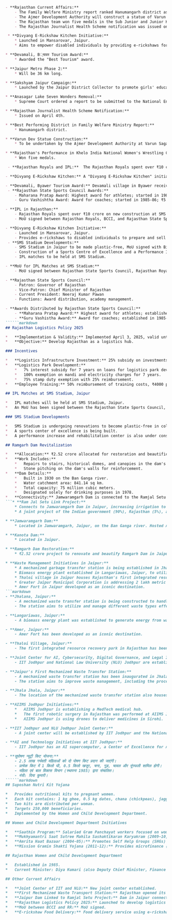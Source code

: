 ```markdown
- **Rajasthan Current Affairs:**
    - The Family Welfare Ministry report ranked Hanumangarh district as the best performer in Rajasthan.
    - The Ajmer Development Authority will construct a statue of Varun Dev at Varun Sagar Ghat.
    - The Rajasthan team won five medals in the Sub Junior and Junior Khelo India National Women's Wrestling Championship held in Gandhinagar, Gujarat.
    - The Rajasthan Journalist Health Scheme notification was issued on April 4th.

 * **Divyang E-Rickshaw Kitchen Initiative:**
    * Launched in Mansarovar, Jaipur.
    * Aims to empower disabled individuals by providing e-rickshaws for selling home-cooked food.

* **Devamali, B्यावर Tourism Award:**
    * Awarded the "Best Tourism" award.

* **Jaipur Metro Phase 2:**
    * Will be 36 km long.

* **Sakshyam Jaipur Campaign:**
    * Launched by the Jaipur District Collector to promote girls' education.

* **Anasagar Lake Seven Wonders Removal:**
    * Supreme Court ordered a report to be submitted to the National Environmental Engineering Institute, Nagpur.

* **Rajasthan Journalist Health Scheme Notification:**
    * Issued on April 4th.

* **Best Performing District in Family Welfare Ministry Report:**
    * Hanumangarh district.

* **Varun Dev Statue Construction:**
    * To be undertaken by the Ajmer Development Authority at Varun Sagar Ghat.

* **Rajasthan's Performance in Khelo India National Women's Wrestling Championship:**
    * Won five medals.

 - **Rajasthan Royals and IPL:**  The Rajasthan Royals spent over ₹10 crore on new construction at the SMS Stadium for IPL matches.  An MoU was signed between the Rajasthan Royals, the BCCI, and the Rajasthan State Sports Council. Ticket sales are being closely monitored.

- **Divyang E-Rickshaw Kitchen:** A "Divyang E-Rickshaw Kitchen" initiative was launched in Mansarovar, Jaipur.  The program provides e-rickshaws to disabled individuals, enabling them to prepare food at home and sell it in the city, aiming to empower them economically.

- **Devamali, Byawer Tourism Award:** Devamali village in Byawer received a Best Tourism award.
 - **Rajasthan State Sports Council Awards:**
    - Maharana Pratap Award: Highest award for athletes; started in 1982-83; ₹5 lakh prize money.
    - Guru Vashishtha Award: Award for coaches; started in 1985-86; ₹5 lakh prize money.

- **IPL in Rajasthan:**
    - Rajasthan Royals spent over ₹10 crore on new construction at SMS Stadium for IPL matches.
    - MoU signed between Rajasthan Royals, BCCI, and Rajasthan State Sports Council.

- **Divyang E-Rickshaw Kitchen Initiative:**
    - Launched in Mansarovar, Jaipur.
    - Provides e-rickshaws to disabled individuals to prepare and sell food.
 - **SMS Stadium Developments:**
    - SMS Stadium in Jaipur to be made plastic-free, MoU signed with Bisleri Bottlers.
    - Construction of a Sports Centre of Excellence and a Performance Increase & Rehabilitation Centre underway at SMS Stadium.
    - IPL matches to be held at SMS Stadium.

- **MoU for IPL Matches at SMS Stadium:**
    - MoU signed between Rajasthan State Sports Council, Rajasthan Royals, and BCCI for IPL matches at SMS Stadium.  Rajasthan Royals will invest over ₹10 crore in stadium improvements.  Ticket sales will be closely monitored.

- **Rajasthan State Sports Council:**
    - Patron: Governor of Rajasthan
    - Vice-Patron: Chief Minister of Rajasthan
    - Current President: Neeraj Kumar Pawan
    - Functions: Award distribution, academy management.

- **Awards Distributed by Rajasthan State Sports Council:**
    - **Maharana Pratap Award:** Highest award for athletes; established in 1982-83; ₹5 lakh prize money.
    - **Guru Vashistha Award:** Award for coaches; established in 1985-86; ₹5 lakh prize money.
``````markdown
## Rajasthan Logistics Policy 2025

*   **Implementation & Validity:** Implemented April 3, 2025, valid until March 31, 2029.
*   **Objective:** Develop Rajasthan as a logistics hub.

### Incentives

*   **Logistics Infrastructure Investment:** 25% subsidy on investments between ₹5 crore and ₹50 crore.
*   **Logistics Park Development:**
    *   7% interest subsidy for 7 years on loans for logistics park development.
    *   100% exemption on mandi and electricity charges for 7 years.
    *   75% stamp duty exemption with 25% reimbursement.
*   **Employee Training:** 50% reimbursement of training costs, ₹4000 per person for six months.

## IPL Matches at SMS Stadium, Jaipur

*   IPL matches will be held at SMS Stadium, Jaipur.
*   An MoU has been signed between the Rajasthan State Sports Council, Rajasthan Royals, and the BCCI for organizing IPL matches at the SMS Stadium.

### SMS Stadium Developments

*   SMS Stadium is undergoing renovations to become plastic-free in collaboration with Bisleri.
*   A sports center of excellence is being built.
*   A performance increase and rehabilitation center is also under construction.

## Ramgarh Dam Revitalization

*   **Allocation:** ₹2.52 crore allocated for restoration and beautification.
*   **Work Includes:**
    *   Repairs to stairs, historical domes, and canopies in the dam's submerged area.
    *   Stone pitching on the dam's walls for reinforcement.
*   **Dam Details:**
    *   Built in 1930 on the Ban Ganga river.
    *   Water catchment area: 841.14 sq km.
    *   Total capacity: 75 million cubic meters.
    *   Designated solely for drinking purposes in 1978.
*   **Connectivity:** Jamwaramgarh Dam is connected to the Ramjal Setu Link Project to improve irrigation.
```* **Ram Jal Setu Link Project:**
    * Connects to Jamwaramgarh Dam in Jaipur, increasing irrigation to approximately 400,000 hectares. Inaugurated in December 2024 in Dadiya village, Jaipur. Benefits 17 districts in Rajasthan. Aims to provide approximately 4,102 metric cubic meters of water.
    * A joint project of the Indian government (90%), Rajasthan (5%), and Madhya Pradesh (5%). Connects the Chambal River and its tributaries (Kali Sindh, Parvati, Kunnu, and Kul). Aims to improve irrigation and drinking water supply.

* **Jamwaramgarh Dam:**
    * Located in Jamwaramgarh, Jaipur, on the Ban Ganga river. Hosted Asian Games yachting competitions in 1982. Historically known as the "lifeline of Jaipur," currently undergoing revitalization as part of the Ram Jal Setu Link Project to improve irrigation in the Jaipur region.

* **Kanota Dam:**
    * Located in Jaipur.

* **Ramgarh Dam Restoration:**
    * ₹2.52 crore project to renovate and beautify Ramgarh Dam in Jaipur, including repairs to stairs, domes, and canopies in the dam's submerged area. Construction of stone pitching on the dam's retaining wall. Built during the Banas princely state era in 193x on the Ban Ganga river; covers a catchment area of 841.14 sq km, extending to Viratnagar, Amer, and Shahpura. Water holding capacity: 75 million cubic meters. Designated for drinking water only since 1978.

* **Waste Management Initiatives in Jaipur:**
    * A mechanized garbage transfer station is being established in Jhalaana, Jaipur.
    * Biomass energy plant established in Langariawas, Jaipur, to utilize waste for energy production.
    * Thaloi village in Jaipur houses Rajasthan's first integrated resource recovery park.
    * Greater Jaipur Municipal Corporation is addressing 2 lakh metric tons of waste through biomining, aiming for completion by July.
    * Amer Fort in Jaipur developed as an iconic destination.
```markdown
- **Jhalana, Jaipur:**
    - A mechanized waste transfer station is being constructed to handle e-waste, medical waste, dry waste, and wet waste efficiently.
    - The station aims to utilize and manage different waste types effectively.

- **Langariawas, Jaipur:**
    - A biomass energy plant was established to generate energy from waste.

- **Amer, Jaipur:**
    - Amer Fort has been developed as an iconic destination.

- **Thaloi Village, Jaipur:**
    - The first integrated resource recovery park in Rajasthan has been established.

- **Joint Center for AI, Cybersecurity, Digital Governance, and Legal Innovation:**
    - IIT Jodhpur and National Law University (NLU) Jodhpur are establishing a joint center to conduct research and innovation in artificial intelligence (AI), cybersecurity, digital governance, and legal innovation.

- **Jaipur's First Mechanized Waste Transfer Station:**
    - A mechanized waste transfer station has been inaugurated in Jhala Jhala, Jaipur.
    - The station aims to improve waste management, including the processing of e-waste, medical waste, dry waste, and wet waste.

- **Jhala Jhala, Jaipur:**
    - The location of the mechanized waste transfer station also houses the Directorate of Women's Empowerment, Rajasthan State Book Board, and Leopard Safari (the state's first).

- **AIIMS Jodhpur Initiatives:**
    *   AIIMS Jodhpur is establishing a MedTech medical hub.
    *   The first robotic surgery in Rajasthan was performed at AIIMS Jodhpur.
    *   AIIMS Jodhpur is using drones to deliver medicines in Sirohi.

- **IIT Jodhpur and NLU Jodhpur Joint Center:**
    - A joint center will be established by IIT Jodhpur and the National Law University (NLU) Jodhpur to focus on AI, cybersecurity, digital governance, and legal innovation.

- **AI and Technology Initiatives at IIT Jodhpur:**
    - IIT Jodhpur has an AI supercomputer, a Center of Excellence for AI, a Center of Excellence for renewable energy, and has collaborated with DRDO on projects including developing alternatives to lithium batteries and drones capable of both air and water operation.

- **सुपोषण न्यूट्री किट योजना:**
    - 2.5 लाख गर्भवती महिलाओं को दो पोषण किट प्रदान की जाएंगी।
    - प्रत्येक किट में 1 किलो घी, 0.5 किलो खजूर, चना, गुड़, चावल और मूंगफली शामिल होगी।
    - महिला एवं बाल विकास विभाग (स्थापना 1985) द्वारा संचालित।
    - मंत्री: दिया कुमारी।
``````markdown
## Suposhan Nutri Kit Yojana

*   Provides nutritional kits to pregnant women.
*   Each kit contains: 1 kg ghee, 0.5 kg dates, chana (chickpeas), jaggery, rice, and peanuts.
*   Two kits are distributed per woman.
*   Targets 250,000 beneficiaries.
*   Implemented by the Women and Child Development Department.

## Women and Child Development Department Initiatives

*   **Saathin Program:** Salaried Gram Panchayat workers focused on women's empowerment.
*   **Mukhyamantri Saat Sutree Mahila Sashaktikaran Karyakram (2009-10):** Focused on seven agendas for women's empowerment including health, education, and socio-economic status.
*   **Amrita Haat Bazaar (2004-05):** Promotes Self Help Groups (SHGs) and their products through organized markets.
*   **Mission Gramin Shakti Yojana (2011-12):** Provides microfinance (loans of ₹5,000-₹10,000) to women for small businesses (e.g., sewing machines, cloud kitchens).

## Rajasthan Women and Child Development Department

*   Established in 1985.
*   Current Minister: Diya Kumari (also Deputy Chief Minister, Finance Minister, and Tourism Minister).

## Other Current Affairs

*   **Joint Center of IIT and NLU:** New joint center established.
*   **First Mechanized Waste Transport Station:** Rajasthan opened its first mechanized waste transport station.
*   **Jaipur Dam Linked to Ramjal Setu Project:** Dam in Jaipur connected to Ramjal Setu project.
*   **Rajasthan Logistics Policy 2025:** Launched to develop logistics hubs.
*   **MoU between BCCI and RR:** MoU signed.
*   **E-rickshaw Food Delivery:** Food delivery service using e-rickshaws.
```